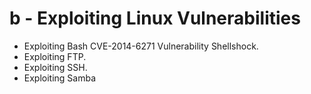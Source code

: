 # b - Exploiting Linux Vulnerabilities

* Exploiting Bash CVE-2014-6271 Vulnerability Shellshock.
* Exploiting FTP.
* Exploiting SSH.
* Exploiting Samba

